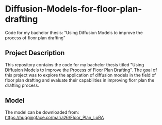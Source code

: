 # Diffusion-Models-for-floor-plan-drafting
Code for my bachelor thesis: "Using Diffusion Models to improve the process of floor plan drafting”
## Project Description

This repository contains the code for my bachelor thesis titled "Using Diffusion Models to Improve the Process of Floor Plan Drafting". The goal of this project was to explore the application of diffusion models in the field of floor plan drafting and evaluate their capabilities in improving florr plan the drafting process.

## Model
The model can be downloaded from: https://huggingface.co/maria26/Floor_Plan_LoRA
